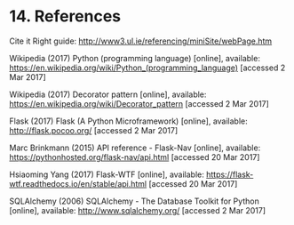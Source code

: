 # 14. References

Cite it Right guide: http://www3.ul.ie/referencing/miniSite/webPage.htm

Wikipedia (2017) Python (programming language) [online], available: https://en.wikipedia.org/wiki/Python_(programming_language) [accessed 2 Mar 2017]

Wikipedia (2017) Decorator pattern [online], available: https://en.wikipedia.org/wiki/Decorator_pattern [accessed 2 Mar 2017]

Flask (2017) Flask (A Python Microframework) [online], available: http://flask.pocoo.org/ [accessed 2 Mar 2017]

Marc Brinkmann (2015) API reference - Flask-Nav [online], available: https://pythonhosted.org/flask-nav/api.html [accessed 20 Mar 2017]

Hsiaoming Yang (2017) Flask-WTF [online], available: https://flask-wtf.readthedocs.io/en/stable/api.html [accessed 20 Mar 2017]

SQLAlchemy (2006) SQLAlchemy - The Database Toolkit for Python [online], available: http://www.sqlalchemy.org/ [accessed 2 Mar 2017]

